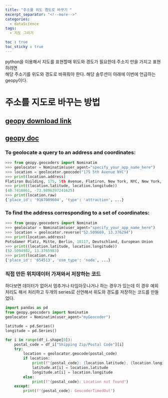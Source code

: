 ```yaml
---
title: "주소를 위도 경도로 바꾸기 "
excerpt_separator: "<!--more-->"
categories:
  - dataScience
tags:
  - 지도 그리기

toc : true
toc_sticky : true
---
```


python을 이용해서 지도를 표현할때 위도와 경도가 필요한데 주소지 만을 가지고 표현하려면     
해당 주소기를 위도와 경도로 바꿔줘야 한다. 해당 솔루션이 아래에 이번에 언급하는 geopy이다. 

# 주소를 지도로 바꾸는 방법
## [geopy download link](https://pypi.org/project/geopy/)
## [geopy doc](https://geopy.readthedocs.io/en/stable/)

### To geolocate a query to an address and coordinates:
``` python
>>> from geopy.geocoders import Nominatim
>>> geolocator = Nominatim(user_agent="specify_your_app_name_here")
>>> location = geolocator.geocode("175 5th Avenue NYC")
>>> print(location.address)
Flatiron Building, 175, 5th Avenue, Flatiron, New York, NYC, New York, ...
>>> print((location.latitude, location.longitude))
(40.7410861, -73.9896297241625)
>>> print(location.raw)
{'place_id': '9167009604', 'type': 'attraction', ...}
```

### To find the address corresponding to a set of coordinates:
```python
>>> from geopy.geocoders import Nominatim
>>> geolocator = Nominatim(user_agent="specify_your_app_name_here")
>>> location = geolocator.reverse("52.509669, 13.376294")
>>> print(location.address)
Potsdamer Platz, Mitte, Berlin, 10117, Deutschland, European Union
>>> print((location.latitude, location.longitude))
(52.5094982, 13.3765983)
>>> print(location.raw)
{'place_id': '654513', 'osm_type': 'node', ...}
```

### 직접 만든 위치데이터 가져와서 저장하는 코드
하다보면 데이터가 없어서 멈추거나 타임아웃나거나 하는 경우가 있는데 이 경우
예외 처리도 해서 처리하고 두개의 series로 선언해서 위도와 경도를 저장하는 코드를 만들었다.

```python
import pandas as pd
from geopy.geocoders import Nominatim
geolocator = Nominatim(user_agent="myGeocoder")

latitude = pd.Series()
longitude = pd.Series()

for i in range(df_i.shape[0]):
    postal_code = df_i["Shipping Zip/Postal Code"][i]
    try:
        location = geolocator.geocode(postal_code)
        if location:
            print(f"{postal_code}: {location.latitude}, {location.longitude}")
            latitude.at[i] = location.latitude
            longitude.at[i] = location.longitude
        else:
            print(f"{postal_code}: Location not found")
    except:
        print(f"{postal_code}: GeocoderTimedOut")
```
